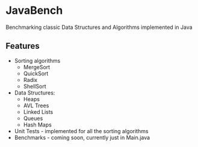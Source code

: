 # JavaBench

Benchmarking classic Data Structures and Algorithms implemented in Java

## Features

- Sorting algorithms
    - MergeSort
    - QuickSort
    - Radix
    - ShellSort
- Data Structures:
    - Heaps
    - AVL Trees
    - Linked Lists
    - Queues
    - Hash Maps
- Unit Tests - implemented for all the sorting algorithms
- Benchmarks - coming soon, currently just in Main.java